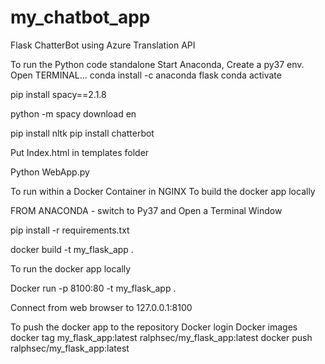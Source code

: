 # my_chatbot_app
Flask ChatterBot using Azure Translation API

To run the Python code standalone
Start Anaconda, Create a py37 env.
Open TERMINAL…
conda install -c anaconda flask
conda activate <py37-env-name>

pip install spacy==2.1.8
  
python -m spacy download en

pip install nltk
pip install chatterbot

Put Index.html in templates folder
  
Python WebApp.py

To run within a Docker Container in NGINX
To build the docker app locally
  
FROM ANACONDA - switch to Py37 and Open a Terminal Window

pip install -r requirements.txt
  
docker build -t my_flask_app .

To run the docker app locally
  
Docker run -p 8100:80 -t my_flask_app .

Connect from web browser to 127.0.0.1:8100

To push the docker app to the repository
Docker login
Docker images
docker tag my_flask_app:latest ralphsec/my_flask_app:latest
docker push ralphsec/my_flask_app:latest
  
 
